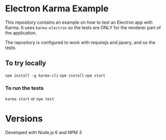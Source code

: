 # Electron Karma Example

This repository contains an example on how to test an Electron app with Karma.
It uses `karma-electron` so the tests are ONLY for the renderer part of the application.

The repository is configured to work with requirejs and jquery, and so the tests.

## To try locally

`npm install -g karma-cli`
`npm install`
`npm start`

### To run the tests

`karma start` or `npm test`

# Versions

Developed with Node.js 6 and NPM 3
